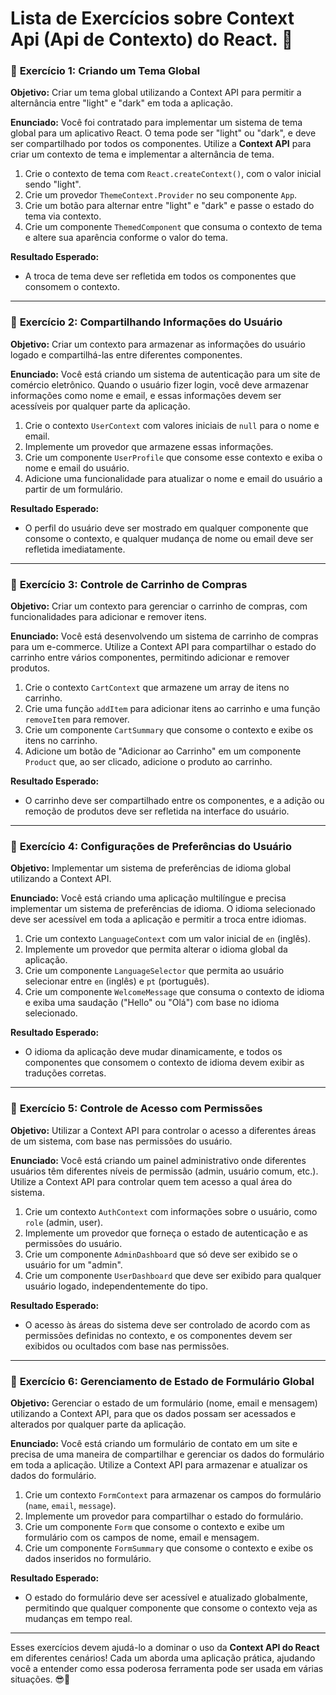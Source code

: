 # Lista de Exercícios sobre Context Api (Api de Contexto) do React. 🚀

### 🚀 **Exercício 1: Criando um Tema Global**
**Objetivo:** Criar um tema global utilizando a Context API para permitir a alternância entre "light" e "dark" em toda a aplicação.

**Enunciado:**
Você foi contratado para implementar um sistema de tema global para um aplicativo React. O tema pode ser "light" ou "dark", e deve ser compartilhado por todos os componentes. Utilize a **Context API** para criar um contexto de tema e implementar a alternância de tema.

1. Crie o contexto de tema com `React.createContext()`, com o valor inicial sendo "light".
2. Crie um provedor `ThemeContext.Provider` no seu componente `App`.
3. Crie um botão para alternar entre "light" e "dark" e passe o estado do tema via contexto.
4. Crie um componente `ThemedComponent` que consuma o contexto de tema e altere sua aparência conforme o valor do tema.

**Resultado Esperado:**
- A troca de tema deve ser refletida em todos os componentes que consomem o contexto.

---

### 🚀 **Exercício 2: Compartilhando Informações do Usuário**
**Objetivo:** Criar um contexto para armazenar as informações do usuário logado e compartilhá-las entre diferentes componentes.

**Enunciado:**
Você está criando um sistema de autenticação para um site de comércio eletrônico. Quando o usuário fizer login, você deve armazenar informações como nome e email, e essas informações devem ser acessíveis por qualquer parte da aplicação.

1. Crie o contexto `UserContext` com valores iniciais de `null` para o nome e email.
2. Implemente um provedor que armazene essas informações.
3. Crie um componente `UserProfile` que consome esse contexto e exiba o nome e email do usuário.
4. Adicione uma funcionalidade para atualizar o nome e email do usuário a partir de um formulário.

**Resultado Esperado:**
- O perfil do usuário deve ser mostrado em qualquer componente que consome o contexto, e qualquer mudança de nome ou email deve ser refletida imediatamente.

---

### 🚀 **Exercício 3: Controle de Carrinho de Compras**
**Objetivo:** Criar um contexto para gerenciar o carrinho de compras, com funcionalidades para adicionar e remover itens.

**Enunciado:**
Você está desenvolvendo um sistema de carrinho de compras para um e-commerce. Utilize a Context API para compartilhar o estado do carrinho entre vários componentes, permitindo adicionar e remover produtos.

1. Crie o contexto `CartContext` que armazene um array de itens no carrinho.
2. Crie uma função `addItem` para adicionar itens ao carrinho e uma função `removeItem` para remover.
3. Crie um componente `CartSummary` que consome o contexto e exibe os itens no carrinho.
4. Adicione um botão de "Adicionar ao Carrinho" em um componente `Product` que, ao ser clicado, adicione o produto ao carrinho.

**Resultado Esperado:**
- O carrinho deve ser compartilhado entre os componentes, e a adição ou remoção de produtos deve ser refletida na interface do usuário.

---

### 🚀 **Exercício 4: Configurações de Preferências do Usuário**
**Objetivo:** Implementar um sistema de preferências de idioma global utilizando a Context API.

**Enunciado:**
Você está criando uma aplicação multilíngue e precisa implementar um sistema de preferências de idioma. O idioma selecionado deve ser acessível em toda a aplicação e permitir a troca entre idiomas.

1. Crie um contexto `LanguageContext` com um valor inicial de `en` (inglês).
2. Implemente um provedor que permita alterar o idioma global da aplicação.
3. Crie um componente `LanguageSelector` que permita ao usuário selecionar entre `en` (inglês) e `pt` (português).
4. Crie um componente `WelcomeMessage` que consuma o contexto de idioma e exiba uma saudação ("Hello" ou "Olá") com base no idioma selecionado.

**Resultado Esperado:**
- O idioma da aplicação deve mudar dinamicamente, e todos os componentes que consomem o contexto de idioma devem exibir as traduções corretas.

---

### 🚀 **Exercício 5: Controle de Acesso com Permissões**
**Objetivo:** Utilizar a Context API para controlar o acesso a diferentes áreas de um sistema, com base nas permissões do usuário.

**Enunciado:**
Você está criando um painel administrativo onde diferentes usuários têm diferentes níveis de permissão (admin, usuário comum, etc.). Utilize a Context API para controlar quem tem acesso a qual área do sistema.

1. Crie um contexto `AuthContext` com informações sobre o usuário, como `role` (admin, user).
2. Implemente um provedor que forneça o estado de autenticação e as permissões do usuário.
3. Crie um componente `AdminDashboard` que só deve ser exibido se o usuário for um "admin".
4. Crie um componente `UserDashboard` que deve ser exibido para qualquer usuário logado, independentemente do tipo.

**Resultado Esperado:**
- O acesso às áreas do sistema deve ser controlado de acordo com as permissões definidas no contexto, e os componentes devem ser exibidos ou ocultados com base nas permissões.

---

### 🚀 **Exercício 6: Gerenciamento de Estado de Formulário Global**
**Objetivo:** Gerenciar o estado de um formulário (nome, email e mensagem) utilizando a Context API, para que os dados possam ser acessados e alterados por qualquer parte da aplicação.

**Enunciado:**
Você está criando um formulário de contato em um site e precisa de uma maneira de compartilhar e gerenciar os dados do formulário em toda a aplicação. Utilize a Context API para armazenar e atualizar os dados do formulário.

1. Crie um contexto `FormContext` para armazenar os campos do formulário (`name`, `email`, `message`).
2. Implemente um provedor para compartilhar o estado do formulário.
3. Crie um componente `Form` que consome o contexto e exibe um formulário com os campos de nome, email e mensagem.
4. Crie um componente `FormSummary` que consome o contexto e exibe os dados inseridos no formulário.

**Resultado Esperado:**
- O estado do formulário deve ser acessível e atualizado globalmente, permitindo que qualquer componente que consome o contexto veja as mudanças em tempo real.

---

Esses exercícios devem ajudá-lo a dominar o uso da **Context API do React** em diferentes cenários! Cada um aborda uma aplicação prática, ajudando você a entender como essa poderosa ferramenta pode ser usada em várias situações. 😎🚀
